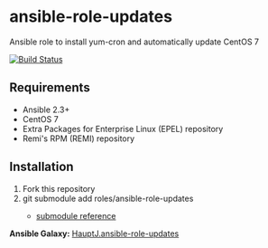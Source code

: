 # ansible-role-updates
Ansible role to install yum-cron and automatically update CentOS 7

[![Build Status](https://travis-ci.org/HauptJ/ansible-role-updates.svg?branch=master)](https://travis-ci.org/HauptJ/ansible-role-updates)

## Requirements
- Ansible 2.3+
- CentOS 7
- Extra Packages for Enterprise Linux (EPEL) repository
- Remi's RPM (REMI) repository

## Installation
1. Fork this repository
2. git submodule add <git host> roles/ansible-role-updates
    - [submodule reference](https://chrisjean.com/git-submodules-adding-using-removing-and-updating/)

**Ansible Galaxy:** [HauptJ.ansible-role-updates](https://galaxy.ansible.com/HauptJ/ansible-role-updates/)
